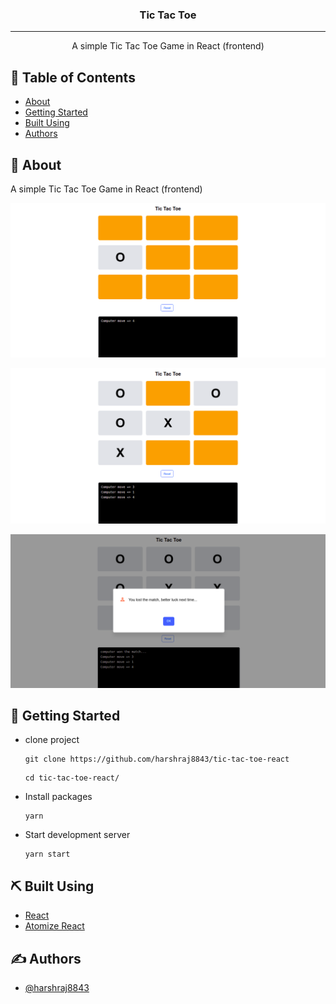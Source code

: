 <h3 align="center">Tic Tac Toe</h3>

---

<p align="center"> A simple Tic Tac Toe Game in React (frontend)
    <br> 
</p>

## 📝 Table of Contents

- [About](#about)
- [Getting Started](#getting_started)
- [Built Using](#built_using)
- [Authors](#authors)

## 🧐 About <a name = "about"></a>

A simple Tic Tac Toe Game in React (frontend)

<p align="center">
 <img src="project/1.png" alt="Tic Tac Toe">
</p>

<p align="center">
 <img src="project/2.png" alt="Tic Tac Toe">
</p>

<p align="center">
 <img src="project/3.png" alt="Tic Tac Toe">
</p>

## 🏁 Getting Started <a name = "getting_started"></a>

- clone project
  ```
  git clone https://github.com/harshraj8843/tic-tac-toe-react
  ```
  ```
  cd tic-tac-toe-react/
  ```
- Install packages
  ```
  yarn
  ```
- Start development server
  ```
  yarn start
  ```

## ⛏️ Built Using <a name = "built_using"></a>

- [React](https://reactjs.org/)
- [Atomize React](https://atomizecode.com/)

## ✍️ Authors <a name = "authors"></a>

- [@harshraj8843](https://github.com/harshraj8843)

